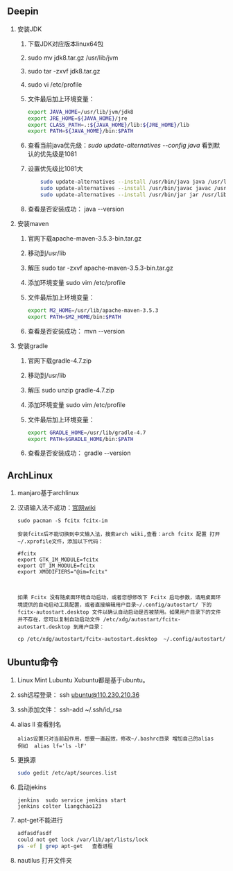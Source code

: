 ## Deepin
1. 安装JDK
    1. 下载JDK对应版本linux64包
    2. sudo mv jdk8.tar.gz /usr/lib/jvm
    3. sudo tar -zxvf jdk8.tar.gz
    4. sudo vi /etc/profile
    5. 文件最后加上环境变量：

        ```bash
        export JAVA_HOME=/usr/lib/jvm/jdk8
        export JRE_HOME=${JAVA_HOME}/jre
        export CLASS_PATH=.:${JAVA_HOME}/lib:${JRE_HOME}/lib
        export PATH=${JAVA_HOME}/bin:$PATH
        ```

    6. 查看当前java优先级：*sudo update-alternatives --config java*  看到默认的优先级是1081
    7. 设置优先级比1081大

        ```bash
            sudo update-alternatives --install /usr/bin/java java /usr/lib/jvm/jdk8/bin/java 3000 
            sudo update-alternatives --install /usr/bin/javac javac /usr/lib/jvm/jdk8/bin/javac 3000 
            sudo update-alternatives --install /usr/bin/jar jar /usr/lib/jvm/jdk8/bin/jar 3000
        ```

    8. 查看是否安装成功： java --version 

2. 安装maven
    1. 官网下载apache-maven-3.5.3-bin.tar.gz
    1. 移动到/usr/lib
    1. 解压  sudo tar -zxvf apache-maven-3.5.3-bin.tar.gz
    1. 添加环境变量 sudo vim /etc/profile
    1. 文件最后加上环境变量：

        ```bash 
        export M2_HOME=/usr/lib/apache-maven-3.5.3
        export PATH=$M2_HOME/bin:$PATH
        ```
    1. 查看是否安装成功： mvn --version

3. 安装gradle
    1. 官网下载gradle-4.7.zip
    1. 移动到/usr/lib
    1. 解压  sudo unzip gradle-4.7.zip
    1. 添加环境变量 sudo vim /etc/profile
    1. 文件最后加上环境变量：

        ```bash 
        export GRADLE_HOME=/usr/lib/gradle-4.7
        export PATH=$GRADLE_HOME/bin:$PATH
        ```

    1. 查看是否安装成功： gradle --version

## ArchLinux 
1. manjaro基于archlinux
1. 汉语输入法不成功：[官网wiki](https://wiki.archlinux.org/index.php/Fcitx_(%E7%AE%80%E4%BD%93%E4%B8%AD%E6%96%87))

    ```shell
    sudo pacman -S fcitx fcitx-im

    安装fcitx后不能切换到中文输入法，搜索arch wiki,查看：arch fcitx 配置 打开 ~/.xprofile文件，添加以下代码：

    #fcitx
    export GTK_IM_MODULE=fcitx 
    export QT_IM_MODULE=fcitx 
    export XMODIFIERS="@im=fcitx"



    如果 Fcitx 没有随桌面环境自动启动，或者您想修改下 Fcitx 启动参数，请用桌面环境提供的自动启动工具配置，或者直接编辑用户目录~/.config/autostart/ 下的 fcitx-autostart.desktop 文件以确认自动启动是否被禁用。如果用户目录下的文件并不存在，您可以复制自动启动文件 /etc/xdg/autostart/fcitx-autostart.desktop 到用户目录：

    cp /etc/xdg/autostart/fcitx-autostart.desktop  ~/.config/autostart/
    ```


## Ubuntu命令
1. Linux Mint  Lubuntu Xubuntu都是基于ubuntu。
1. ssh远程登录： ssh ubuntu@110.230.210.36
1. ssh添加文件： ssh-add ~/.ssh/id_rsa

1. alias ll 查看别名

    ```shell
    alias设置只对当前起作用，想要一直起效，修改~/.bashrc目录 增加自己的alias
    例如  alias lf='ls -lF'
    ```

1. 更换源

    ```bash
    sudo gedit /etc/apt/sources.list
    ```

1. 启动jekins

    ```shell
    jenkins  sudo service jenkins start
    jenkins colter liangchao123
    ```

1. apt-get不能进行
 
    ```bash
    adfasdfasdf
    could not get lock /var/lib/apt/lists/lock
    ps -ef | grep apt-get   查看进程
    ```

1. nautilus 打开文件夹
